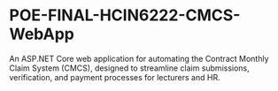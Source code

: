 # POE-FINAL-HCIN6222-CMCS-WebApp
An ASP.NET Core web application for automating the Contract Monthly Claim System (CMCS), designed to streamline claim submissions, verification, and payment processes for lecturers and HR.
